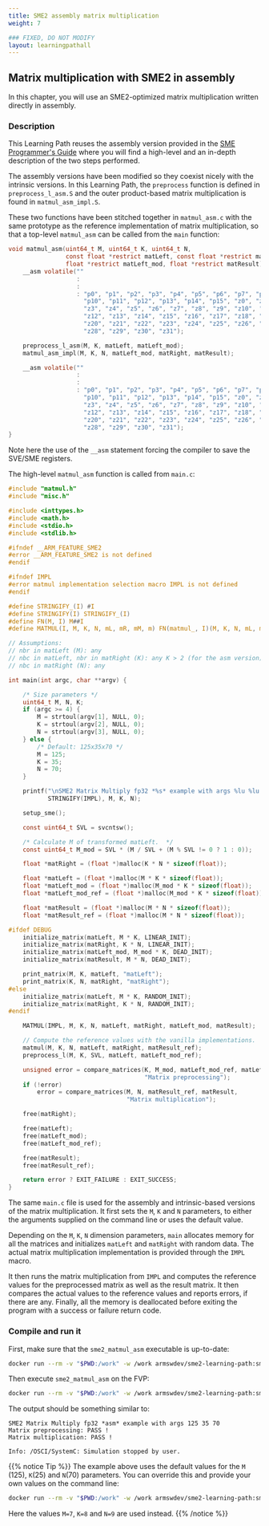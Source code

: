 ```yaml
---
title: SME2 assembly matrix multiplication
weight: 7

### FIXED, DO NOT MODIFY
layout: learningpathall
---
```

## Matrix multiplication with SME2 in assembly

In this chapter, you will use an SME2-optimized matrix multiplication written
directly in assembly.

### Description

This Learning Path reuses the assembly version provided in the [SME Programmer's
Guide](https://developer.arm.com/documentation/109246/0100/matmul-fp32--Single-precision-matrix-by-matrix-multiplication)
where you will find a high-level and an in-depth description of the two steps
performed. 

The assembly versions have been modified so they coexist nicely with
the intrinsic versions. In this Learning Path, the ``preprocess`` function is
defined in ``preprocess_l_asm.S`` and the outer product-based matrix
multiplication is found in ``matmul_asm_impl.S``. 

These two functions have been stitched together in ``matmul_asm.c`` with the same prototype as the reference implementation of matrix multiplication, so that a top-level ``matmul_asm`` can
be called from the ``main`` function:

```C
void matmul_asm(uint64_t M, uint64_t K, uint64_t N,
                const float *restrict matLeft, const float *restrict matRight,
                float *restrict matLeft_mod, float *restrict matResult) {
    __asm volatile(""
                   :
                   :
                   : "p0", "p1", "p2", "p3", "p4", "p5", "p6", "p7", "p8", "p9",
                     "p10", "p11", "p12", "p13", "p14", "p15", "z0", "z1", "z2",
                     "z3", "z4", "z5", "z6", "z7", "z8", "z9", "z10", "z11",
                     "z12", "z13", "z14", "z15", "z16", "z17", "z18", "z19",
                     "z20", "z21", "z22", "z23", "z24", "z25", "z26", "z27",
                     "z28", "z29", "z30", "z31");

    preprocess_l_asm(M, K, matLeft, matLeft_mod);
    matmul_asm_impl(M, K, N, matLeft_mod, matRight, matResult);

    __asm volatile(""
                   :
                   :
                   : "p0", "p1", "p2", "p3", "p4", "p5", "p6", "p7", "p8", "p9",
                     "p10", "p11", "p12", "p13", "p14", "p15", "z0", "z1", "z2",
                     "z3", "z4", "z5", "z6", "z7", "z8", "z9", "z10", "z11",
                     "z12", "z13", "z14", "z15", "z16", "z17", "z18", "z19",
                     "z20", "z21", "z22", "z23", "z24", "z25", "z26", "z27",
                     "z28", "z29", "z30", "z31");
}
```

Note here the use of the ``__asm`` statement forcing the compiler to save the SVE/SME registers.

The high-level ``matmul_asm`` function is called from ``main.c``:

```C
#include "matmul.h"
#include "misc.h"

#include <inttypes.h>
#include <math.h>
#include <stdio.h>
#include <stdlib.h>

#ifndef __ARM_FEATURE_SME2
#error __ARM_FEATURE_SME2 is not defined
#endif

#ifndef IMPL
#error matmul implementation selection macro IMPL is not defined
#endif

#define STRINGIFY_(I) #I
#define STRINGIFY(I) STRINGIFY_(I)
#define FN(M, I) M##I
#define MATMUL(I, M, K, N, mL, mR, mM, m) FN(matmul_, I)(M, K, N, mL, mR, mM, m)

// Assumptions:
// nbr in matLeft (M): any
// nbc in matLeft, nbr in matRight (K): any K > 2 (for the asm version)
// nbc in matRight (N): any

int main(int argc, char **argv) {

    /* Size parameters */
    uint64_t M, N, K;
    if (argc >= 4) {
        M = strtoul(argv[1], NULL, 0);
        K = strtoul(argv[2], NULL, 0);
        N = strtoul(argv[3], NULL, 0);
    } else {
        /* Default: 125x35x70 */
        M = 125;
        K = 35;
        N = 70;
    }

    printf("\nSME2 Matrix Multiply fp32 *%s* example with args %lu %lu %lu\n",
           STRINGIFY(IMPL), M, K, N);

    setup_sme();

    const uint64_t SVL = svcntsw();

    /* Calculate M of transformed matLeft.  */
    const uint64_t M_mod = SVL * (M / SVL + (M % SVL != 0 ? 1 : 0));

    float *matRight = (float *)malloc(K * N * sizeof(float));

    float *matLeft = (float *)malloc(M * K * sizeof(float));
    float *matLeft_mod = (float *)malloc(M_mod * K * sizeof(float));
    float *matLeft_mod_ref = (float *)malloc(M_mod * K * sizeof(float));

    float *matResult = (float *)malloc(M * N * sizeof(float));
    float *matResult_ref = (float *)malloc(M * N * sizeof(float));

#ifdef DEBUG
    initialize_matrix(matLeft, M * K, LINEAR_INIT);
    initialize_matrix(matRight, K * N, LINEAR_INIT);
    initialize_matrix(matLeft_mod, M_mod * K, DEAD_INIT);
    initialize_matrix(matResult, M * N, DEAD_INIT);

    print_matrix(M, K, matLeft, "matLeft");
    print_matrix(K, N, matRight, "matRight");
#else
    initialize_matrix(matLeft, M * K, RANDOM_INIT);
    initialize_matrix(matRight, K * N, RANDOM_INIT);
#endif

    MATMUL(IMPL, M, K, N, matLeft, matRight, matLeft_mod, matResult);

    // Compute the reference values with the vanilla implementations.
    matmul(M, K, N, matLeft, matRight, matResult_ref);
    preprocess_l(M, K, SVL, matLeft, matLeft_mod_ref);

    unsigned error = compare_matrices(K, M_mod, matLeft_mod_ref, matLeft_mod,
                                      "Matrix preprocessing");
    if (!error)
        error = compare_matrices(M, N, matResult_ref, matResult,
                                 "Matrix multiplication");

    free(matRight);

    free(matLeft);
    free(matLeft_mod);
    free(matLeft_mod_ref);

    free(matResult);
    free(matResult_ref);

    return error ? EXIT_FAILURE : EXIT_SUCCESS;
}
```

The same ``main.c`` file is used for the assembly and intrinsic-based versions
of the matrix multiplication. It first sets the ``M``, ``K`` and ``N``
parameters, to either the arguments supplied on the command line or uses the default
value. 

Depending on the ``M``, ``K``, ``N`` dimension parameters, ``main`` allocates memory for all the matrices and initializes ``matLeft`` and ``matRight`` with random data. The actual matrix multiplication implementation is provided through the ``IMPL`` macro. 

It then runs the matrix multiplication from ``IMPL`` and computes the reference values for the preprocessed matrix as well as the result matrix. It then compares the actual values to the reference values and reports errors, if there are any. Finally, all the memory is deallocated before exiting the program with a success or failure return code.

### Compile and run it

First, make sure that the ``sme2_matmul_asm`` executable is up-to-date:

```BASH
docker run --rm -v "$PWD:/work" -w /work armswdev/sme2-learning-path:sme2-environment-v1 make sme2_matmul_asm
```

Then execute ``sme2_matmul_asm`` on the FVP:

```BASH
docker run --rm -v "$PWD:/work" -w /work armswdev/sme2-learning-path:sme2-environment-v1 ./run-fvp.sh sme2_matmul_asm
```

The output should be something similar to:

```TXT
SME2 Matrix Multiply fp32 *asm* example with args 125 35 70
Matrix preprocessing: PASS !
Matrix multiplication: PASS !

Info: /OSCI/SystemC: Simulation stopped by user.
```

{{% notice Tip %}}
The example above uses the default values for the ``M`` (125), ``K``(25) and ``N``(70)
parameters. You can override this and provide your own values on the command line:

```BASH
docker run --rm -v "$PWD:/work" -w /work armswdev/sme2-learning-path:sme2-environment-v1 ./run-fvp.sh sme2_matmul_asm 7 8 9
```

Here the values ``M=7``, ``K=8`` and ``N=9`` are used instead.
{{% /notice %}}